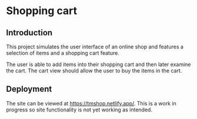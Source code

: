 # Shopping cart

## Introduction

This project simulates the user interface of an online shop and features a selection of items and a shopping cart feature.

The user is able to add items into their shopping cart and then later examine the cart. The cart view should allow the user to buy the items in the cart.

## Deployment

The site can be viewed at https://tmshop.netlify.app/.
This is a work in progress so site functionality is not yet working as intended.

